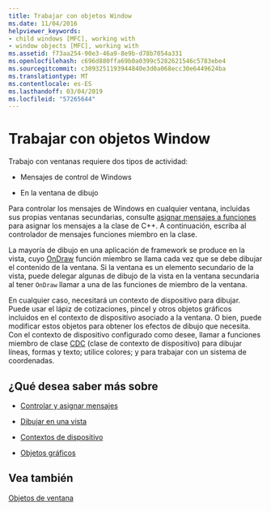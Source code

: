 ```yaml
---
title: Trabajar con objetos Window
ms.date: 11/04/2016
helpviewer_keywords:
- child windows [MFC], working with
- window objects [MFC], working with
ms.assetid: f73aa254-90e3-46a9-8e9b-d78b7054a331
ms.openlocfilehash: c696d880ffa69b0a0399c5282621546c5783ebe4
ms.sourcegitcommit: c3093251193944840e3d0a068ecc30e6449624ba
ms.translationtype: MT
ms.contentlocale: es-ES
ms.lasthandoff: 03/04/2019
ms.locfileid: "57265644"
---
```

# <a name="working-with-window-objects"></a>Trabajar con objetos Window

Trabajo con ventanas requiere dos tipos de actividad:

- Mensajes de control de Windows

- En la ventana de dibujo

Para controlar los mensajes de Windows en cualquier ventana, incluidas sus propias ventanas secundarias, consulte [asignar mensajes a funciones](../mfc/reference/mapping-messages-to-functions.md) para asignar los mensajes a la clase de C++. A continuación, escriba al controlador de mensajes funciones miembro en la clase.

La mayoría de dibujo en una aplicación de framework se produce en la vista, cuyo [OnDraw](../mfc/reference/cview-class.md#ondraw) función miembro se llama cada vez que se debe dibujar el contenido de la ventana. Si la ventana es un elemento secundario de la vista, puede delegar algunas de dibujo de la vista en la ventana secundaria al tener `OnDraw` llamar a una de las funciones de miembro de la ventana.

En cualquier caso, necesitará un contexto de dispositivo para dibujar. Puede usar el lápiz de cotizaciones, pincel y otros objetos gráficos incluidos en el contexto de dispositivo asociado a la ventana. O bien, puede modificar estos objetos para obtener los efectos de dibujo que necesita. Con el contexto de dispositivo configurado como desee, llamar a funciones miembro de clase [CDC](../mfc/reference/cdc-class.md) (clase de contexto de dispositivo) para dibujar líneas, formas y texto; utilice colores; y para trabajar con un sistema de coordenadas.

## <a name="what-do-you-want-to-know-more-about"></a>¿Qué desea saber más sobre

- [Controlar y asignar mensajes](../mfc/message-handling-and-mapping.md)

- [Dibujar en una vista](../mfc/drawing-in-a-view.md)

- [Contextos de dispositivo](../mfc/device-contexts.md)

- [Objetos gráficos](../mfc/graphic-objects.md)

## <a name="see-also"></a>Vea también

[Objetos de ventana](../mfc/window-objects.md)

